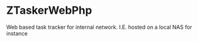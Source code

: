 # ZTaskerWebPhp
Web based task tracker for internal network.  I.E. hosted on a local NAS for instance

